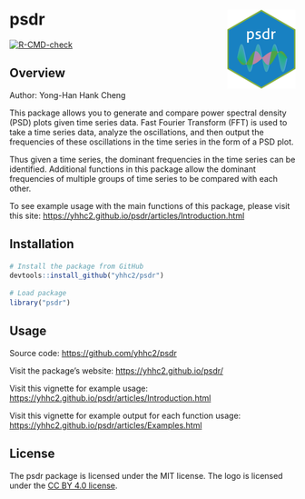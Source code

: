 
<!-- README.md is generated from README.Rmd. Please edit that file -->

# psdr <a href='https://yhhc2.github.io/psdr/'><img src='man/figures/logo.png' align="right" height="139" /></a>

<!-- badges: start -->

[![R-CMD-check](https://github.com/yhhc2/psdr/workflows/R-CMD-check/badge.svg)](https://github.com/yhhc2/psdr/actions)
<!-- badges: end -->

## Overview

Author: Yong-Han Hank Cheng

This package allows you to generate and compare power spectral density
(PSD) plots given time series data. Fast Fourier Transform (FFT) is used
to take a time series data, analyze the oscillations, and then output
the frequencies of these oscillations in the time series in the form of
a PSD plot.

Thus given a time series, the dominant frequencies in the time series
can be identified. Additional functions in this package allow the
dominant frequencies of multiple groups of time series to be compared
with each other.

To see example usage with the main functions of this package, please
visit this site:
<https://yhhc2.github.io/psdr/articles/Introduction.html>

## Installation

``` r
# Install the package from GitHub
devtools::install_github("yhhc2/psdr")
```

``` r
# Load package
library("psdr")
```

## Usage

Source code: <https://github.com/yhhc2/psdr>

Visit the package’s website: <https://yhhc2.github.io/psdr/>

Visit this vignette for example usage:
<https://yhhc2.github.io/psdr/articles/Introduction.html>

Visit this vignette for example output for each function usage:
<https://yhhc2.github.io/psdr/articles/Examples.html>

## License

The psdr package is licensed under the MIT license. The logo is licensed
under the <a href='https://creativecommons.org/licenses/by/4.0/'> CC BY
4.0 license</a>.
